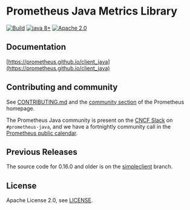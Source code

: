 # Prometheus Java Metrics Library

[![Build](https://github.com/prometheus/client_java/actions/workflows/build.yml/badge.svg)](https://github.com/prometheus/client_java/actions/workflows/build.yml) <a href="#"><img src="https://img.shields.io/badge/JDK%20compatibility-8+-blue.svg" alt="java 8+"></a> <a href="#"><img src="https://img.shields.io/badge/license-Apache%202.0-blue.svg" alt="Apache 2.0"></a>

## Documentation

[https://prometheus.github.io/client_java](https://prometheus.github.io/client_java)

## Contributing and community

See [CONTRIBUTING.md](CONTRIBUTING.md) and the [community section](http://prometheus.io/community/)
of the Prometheus homepage.

The Prometheus Java community is present on the [CNCF Slack](https://cloud-native.slack.com) on
`#prometheus-java`, and we have a fortnightly community call in
the [Prometheus public calendar](https://prometheus.io/community/).

## Previous Releases

The source code for 0.16.0 and older is on
the [simpleclient](https://github.com/prometheus/client_java/tree/simpleclient) branch.

## License

Apache License 2.0, see [LICENSE](LICENSE).
